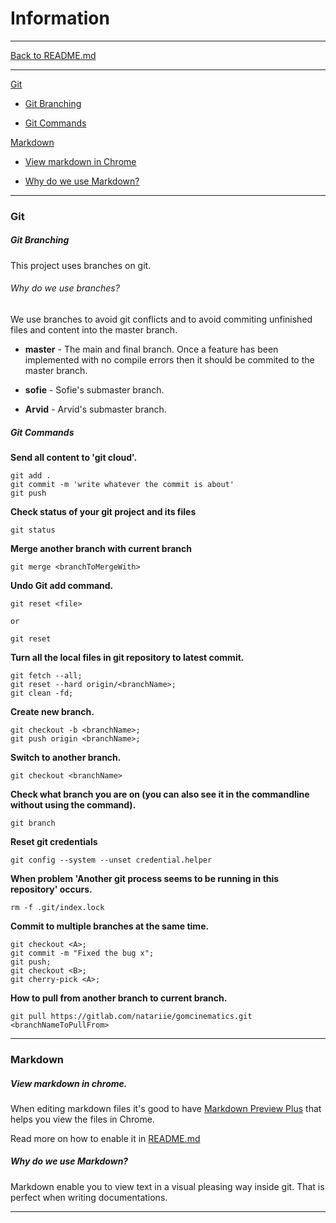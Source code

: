 # Information
___
[Back to README.md](README.md)
___

[Git](#git)

- [Git Branching](#git-branching)

- [Git Commands](#git-commands)

[Markdown](#markdown)

- [View markdown in Chrome](#view-markdown-in-chrome)

- [Why do we use Markdown?](#why-do-we-use-markdown)
___

### Git
##### Git Branching
This project uses branches on git.

###### Why do we use branches?
We use branches to avoid git conflicts and to avoid commiting unfinished files and content into the master branch.  

- **master** - The main and final branch. Once a feature has been implemented with no compile errors then it should be commited to the master branch.

- **sofie** - Sofie's submaster branch.

- **Arvid** - Arvid's submaster branch.

##### Git Commands
**Send all content to 'git cloud'.**
```
git add .
git commit -m 'write whatever the commit is about'
git push
```

**Check status of your git project and its files**
```
git status
```

**Merge another branch with current branch**
```
git merge <branchToMergeWith>
```

**Undo Git add command.**
```
git reset <file>

or

git reset
```

**Turn all the local files in git repository to latest commit.**
```
git fetch --all;
git reset --hard origin/<branchName>;
git clean -fd;
```

**Create new branch.**
```
git checkout -b <branchName>;
git push origin <branchName>;
```

**Switch to another branch.**
```
git checkout <branchName>
```

**Check what branch you are on (you can also see it in the commandline without using the command).**
```
git branch
```

**Reset git credentials**
```
git config --system --unset credential.helper
```

**When problem 'Another git process seems to be running in this repository' occurs.**
```
rm -f .git/index.lock
```

**Commit to multiple branches at the same time.**
```
git checkout <A>;
git commit -m "Fixed the bug x";
git push;
git checkout <B>;
git cherry-pick <A>;
```

**How to pull from another branch to current branch.**
```
git pull https://gitlab.com/natariie/gomcinematics.git <branchNameToPullFrom>
```
___

### Markdown
##### View markdown in chrome.
When editing markdown files it's good to have [Markdown Preview Plus](https://chrome.google.com/webstore/detail/markdown-preview-plus/febilkbfcbhebfnokafefeacimjdckgl?hl=en-GB) that helps you view the files in Chrome.

Read more on how to enable it in [README.md](../../README.md#reading-documentation-markdown-files-from-chrome)

##### Why do we use Markdown?
Markdown enable you to view text in a visual pleasing way inside git. That is perfect when writing documentations. 
___
